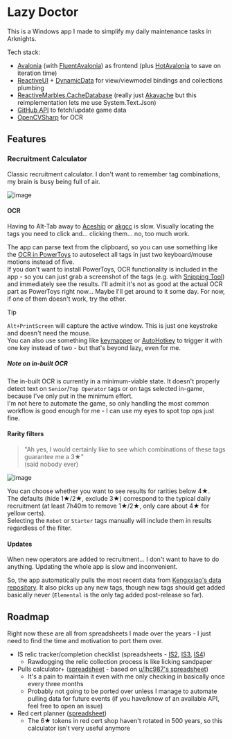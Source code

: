 # Lazy Doctor

This is a Windows app I made to simplify my daily maintenance tasks in Arknights.

Tech stack:
- [Avalonia](https://avaloniaui.net) (with [FluentAvalonia](https://github.com/amwx/FluentAvalonia)) as frontend (plus [HotAvalonia](https://github.com/Kir-Antipov/HotAvalonia) to save on iteration time)
- [ReactiveUI](https://www.reactiveui.net/) + [DynamicData](https://github.com/reactivemarbles/DynamicData) for view/viewmodel bindings and collections plumbing
- [ReactiveMarbles.CacheDatabase](https://github.com/reactivemarbles/CacheDatabase) (really just [Akavache](https://github.com/reactiveui/Akavache) but this reimplementation lets me use System.Text.Json)
- [GitHub API](https://docs.github.com/en/rest/repos/contents) to fetch/update game data
- [OpenCVSharp](https://github.com/shimat/opencvsharp/) for OCR
## Features
### Recruitment Calculator
Classic recruitment calculator. I don't want to remember tag combinations, my brain is busy being full of air.

![image](https://github.com/user-attachments/assets/998d8007-69f0-418d-8922-659bbb65606b)

#### OCR
Having to Alt-Tab away to [Aceship](https://aceship.github.io/AN-EN-Tags/akhr.html) or [akgcc](https://akgcc.github.io/cc/recruit.html) is slow. Visually locating the tags you need to click and... clicking them... no, too much work.

The app can parse text from the clipboard, so you can use something like the [OCR in PowerToys](https://learn.microsoft.com/en-us/windows/powertoys/text-extractor) to autoselect all tags in just two keyboard/mouse motions instead of five.<br/>
If you don't want to install PowerToys, OCR functionality is included in the app - so you can just grab a screenshot of the tags (e.g. with [Snipping Tool](https://support.microsoft.com/en-us/windows/use-snipping-tool-to-capture-screenshots-00246869-1843-655f-f220-97299b865f6b#ID0EDZBBBDD)) and immediately see the results. I'll admit it's not as good at the actual OCR part as PowerToys right now... Maybe I'll get around to it some day. For now, if one of them doesn't work, try the other.
> [!TIP]
> `Alt+PrintScreen` will capture the active window. This is just one keystroke and doesn't need the mouse.<br/>
> You can also use something like [keymapper](https://github.com/houmain/keymapper/) or [AutoHotkey](https://www.autohotkey.com/) to trigger it with one key instead of two - but that's beyond lazy, even for me.

##### Note on in-built OCR
The in-built OCR is currently in a minimum-viable state. It doesn't properly detect text on `Senior`/`Top Operator` tags or on tags selected in-game, because I've only put in the minimum effort.<br/>
I'm not here to automate the game, so only handling the most common workflow is good enough for me - I can use my eyes to spot top ops just fine.

#### Rarity filters
> "Ah yes, I would certainly like to see which combinations of these tags guarantee me a 3★"<br/>
> (said nobody ever)

![image](https://github.com/user-attachments/assets/5f00c753-d567-4d8a-b2df-c0b95b6e0dbc)

You can choose whether you want to see results for rarities below 4★.<br/>
The defaults (hide 1★/2★, exclude 3★) correspond to the typical daily recruitment (at least 7h40m to remove 1★/2★, only care about 4★ for yellow certs).<br/>
Selecting the `Robot` or `Starter` tags manually will include them in results regardless of the filter.
#### Updates
When new operators are added to recruitment... I don't want to have to do anything. Updating the whole app is slow and inconvenient.

So, the app automatically pulls the most recent data from [Kengxxiao's data repository](https://github.com/Kengxxiao/ArknightsGameData_YoStar/tree/main/en_US). It also picks up any new tags, though new tags should get added basically never (`Elemental` is the only tag added post-release so far).

## Roadmap
Right now these are all from spreadsheets I made over the years - I just need to find the time and motivation to port them over.
- IS relic tracker/completion checklist (spreadsheets - [IS2](https://docs.google.com/spreadsheets/d/1XjMUNHfIUqqRiXLNeKoioEg64PneYOUGhHBHw58fNDg/edit), [IS3](https://docs.google.com/spreadsheets/d/1g7PBeaU0BrAJ25g8Xj43Jyu11zZUXCbK44XimNgAc8w/edit), [IS4](https://docs.google.com/spreadsheets/d/1ulX-GO5D9PM9_5tX_gnzgLyp7_W7zslFQBiYg9vFqSY/edit))
	- Rawdogging the relic collection process is like licking sandpaper
- Pulls calculator+ ([spreadsheet](https://docs.google.com/spreadsheets/d/1JbBpZoj2q6gf7VtKlZArBx-e4UuNR1UEjS7AlCXTmME/edit) - based on [u/lhc987's spreadsheet](https://docs.google.com/spreadsheets/d/12nugJxtTLFafudEJ_NrFuEm2X4VHrfCRkbyzMxia63A/edit))
    - It's a pain to maintain it even with me only checking in basically once every three months
    - Probably not going to be ported over unless I manage to automate pulling data for future events (if you have/know of an available API, feel free to open an issue)
- Red cert planner ([spreadsheet](https://docs.google.com/spreadsheets/d/17pi3KdViPWyNmGcCdPMmZzlS1sFKgOiftdiAheA8Qr0/edit))
    - The 6★ tokens in red cert shop haven't rotated in 500 years, so this calculator isn't very useful anymore
